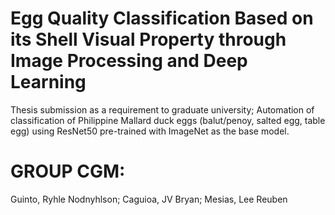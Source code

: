 # Egg Quality Classification Based on its Shell Visual Property through Image Processing and Deep Learning
Thesis submission as a requirement to graduate university; Automation of classification of Philippine Mallard duck  eggs (balut/penoy, salted egg, table egg) using ResNet50  pre-trained with ImageNet as the base model.

# GROUP CGM:
Guinto, Ryhle Nodnyhlson;
Caguioa, JV Bryan;
Mesias, Lee Reuben
